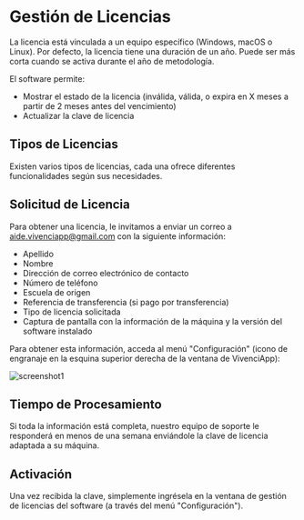 # Gestión de Licencias

La licencia está vinculada a un equipo específico (Windows, macOS o Linux).
Por defecto, la licencia tiene una duración de un año.
Puede ser más corta cuando se activa durante el año de metodología.

El software permite:
- Mostrar el estado de la licencia (inválida, válida, o expira en X meses a partir de 2 meses antes del vencimiento)
- Actualizar la clave de licencia

## Tipos de Licencias

Existen varios tipos de licencias, cada una ofrece diferentes funcionalidades según sus necesidades.

## Solicitud de Licencia

Para obtener una licencia, le invitamos a enviar un correo a aide.vivenciapp@gmail.com con la siguiente información:
- Apellido
- Nombre
- Dirección de correo electrónico de contacto
- Número de teléfono
- Escuela de origen
- Referencia de transferencia (si pago por transferencia)
- Tipo de licencia solicitada
- Captura de pantalla con la información de la máquina y la versión del software instalado

Para obtener esta información, acceda al menú "Configuración" (icono de engranaje en la esquina superior derecha de la ventana de VivenciApp):

![screenshot1](assets/help/fr/images/image_license.png)

## Tiempo de Procesamiento

Si toda la información está completa, nuestro equipo de soporte le responderá en menos de una semana enviándole la clave de licencia adaptada a su máquina.

## Activación

Una vez recibida la clave, simplemente ingrésela en la ventana de gestión de licencias del software (a través del menú "Configuración").